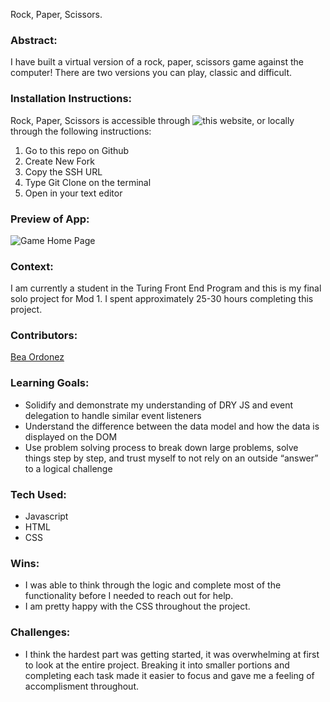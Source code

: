 Rock, Paper, Scissors.

### Abstract:
I have built a virtual version of a rock, paper, scissors game against the computer! There are two versions you can play, classic and difficult.

### Installation Instructions:
Rock, Paper, Scissors is accessible through ![this]([https://user-images.githubusercontent.com/116661385/212988106-5cb44e86-4db6-48aa-a988-8641b5a4fd50.png](https://bea-ordonez.github.io/Rock-Paper-Scissors./)) website, or locally through the following instructions:

1. Go to this repo on Github
2. Create New Fork
3. Copy the SSH URL 
4. Type Git Clone on the terminal
5. Open in your text editor

### Preview of App:
![Game Home Page](https://user-images.githubusercontent.com/116661385/212988106-5cb44e86-4db6-48aa-a988-8641b5a4fd50.png)



### Context:
I am currently a student in the Turing Front End Program and this is my final solo project for Mod 1. I spent approximately 25-30 hours completing this project. 

### Contributors:
[Bea Ordonez](https://github.com/bea-ordonez)

### Learning Goals:
- Solidify and demonstrate my understanding of DRY JS and event delegation to handle similar event listeners
- Understand the difference between the data model and how the data is displayed on the DOM
- Use problem solving process to break down large problems, solve things step by step, and trust myself to not rely on an outside “answer” to a logical challenge

### Tech Used:
- Javascript
- HTML
- CSS



### Wins:
- I was able to think through the logic and complete most of the functionality before I needed to reach out for help.
- I am pretty happy with the CSS throughout the project.

### Challenges:
- I think the hardest part was getting started, it was overwhelming at first to look at the entire project. Breaking it into smaller portions and completing each task made it easier to focus and gave me a feeling of accomplisment throughout. 

